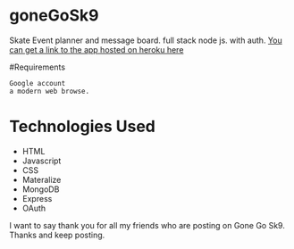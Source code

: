 # goneGoSk9
Skate Event planner and message board. full stack node js. with auth.
[You can get a link to the app hosted on heroku here](https://gosk9.herokuapp.com)

#Requirements

    Google account
    a modern web browse.

# Technologies Used
* HTML
* Javascript
* CSS
* Materalize
* MongoDB
* Express
* OAuth

I want to say thank you for all my friends who are posting on Gone Go Sk9. Thanks and keep posting.

